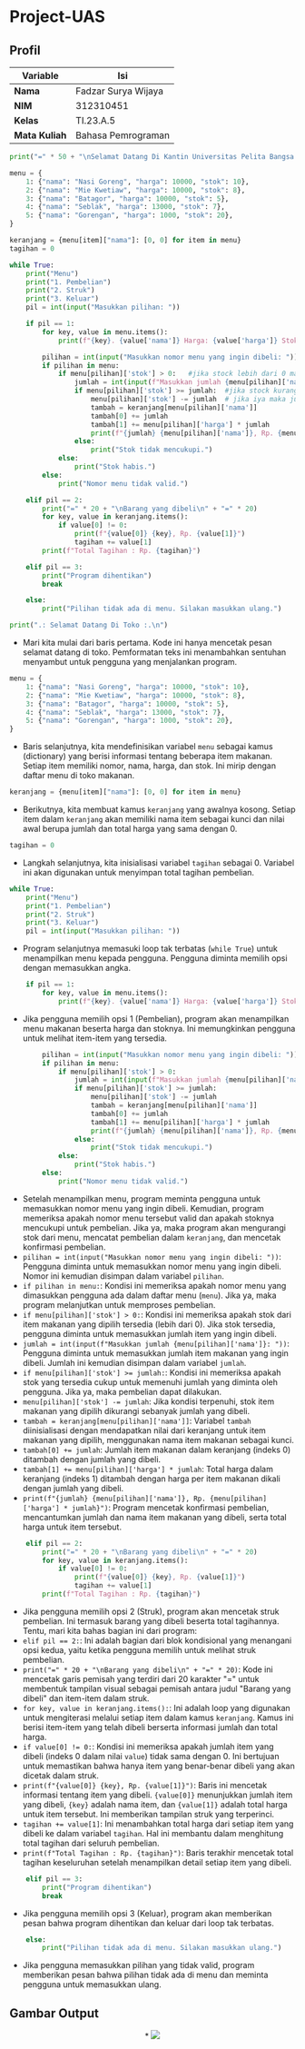 # Project-UAS
## Profil
| Variable | Isi |
| -------- | --- |
| **Nama** | Fadzar Surya Wijaya |
| **NIM** | 312310451 |
| **Kelas** | TI.23.A.5 |
| **Mata Kuliah** | Bahasa Pemrograman |

```python
print("=" * 50 + "\nSelamat Datang Di Kantin Universitas Pelita Bangsa \n" + "=" * 50)

menu = {
    1: {"nama": "Nasi Goreng", "harga": 10000, "stok": 10},
    2: {"nama": "Mie Kwetiaw", "harga": 10000, "stok": 8},
    3: {"nama": "Batagor", "harga": 10000, "stok": 5},
    4: {"nama": "Seblak", "harga": 13000, "stok": 7},
    5: {"nama": "Gorengan", "harga": 1000, "stok": 20},
}

keranjang = {menu[item]["nama"]: [0, 0] for item in menu}
tagihan = 0

while True:
    print("Menu")
    print("1. Pembelian")
    print("2. Struk")
    print("3. Keluar")
    pil = int(input("Masukkan pilihan: "))

    if pil == 1:
        for key, value in menu.items():
            print(f"{key}. {value['nama']} Harga: {value['harga']} Stok: {value['stok']}")

        pilihan = int(input("Masukkan nomor menu yang ingin dibeli: "))
        if pilihan in menu:
            if menu[pilihan]['stok'] > 0:   #jika stock lebih dari 0 maka
                jumlah = int(input(f"Masukkan jumlah {menu[pilihan]['nama']}: "))  #variable jumlah akan memanggil input baru
                if menu[pilihan]['stok'] >= jumlah:  #jika stock kurang dari jumlah yg otomatis mengacu pada jumlah nasi goreng
                    menu[pilihan]['stok'] -= jumlah  # jika iya maka jumlah tersebut akan dikurangi dari stock sebelumnya
                    tambah = keranjang[menu[pilihan]['nama']]
                    tambah[0] += jumlah
                    tambah[1] += menu[pilihan]['harga'] * jumlah
                    print(f"{jumlah} {menu[pilihan]['nama']}, Rp. {menu[pilihan]['harga'] * jumlah}")
                else:
                    print("Stok tidak mencukupi.")
            else:
                print("Stok habis.")
        else:
            print("Nomor menu tidak valid.")

    elif pil == 2:
        print("=" * 20 + "\nBarang yang dibeli\n" + "=" * 20)
        for key, value in keranjang.items():
            if value[0] != 0:
                print(f"{value[0]} {key}, Rp. {value[1]}")
                tagihan += value[1]
        print(f"Total Tagihan : Rp. {tagihan}")

    elif pil == 3:
        print("Program dihentikan")
        break

    else:
        print("Pilihan tidak ada di menu. Silakan masukkan ulang.")
```

```python
print(".: Selamat Datang Di Toko :.\n")
```
* Mari kita mulai dari baris pertama. Kode ini hanya mencetak pesan selamat datang di toko. Pemformatan teks ini menambahkan sentuhan menyambut untuk pengguna yang menjalankan program.

```python
menu = {
    1: {"nama": "Nasi Goreng", "harga": 10000, "stok": 10},
    2: {"nama": "Mie Kwetiaw", "harga": 10000, "stok": 8},
    3: {"nama": "Batagor", "harga": 10000, "stok": 5},
    4: {"nama": "Seblak", "harga": 13000, "stok": 7},
    5: {"nama": "Gorengan", "harga": 1000, "stok": 20},
}
```
* Baris selanjutnya, kita mendefinisikan variabel `menu` sebagai kamus (dictionary) yang berisi informasi tentang beberapa item makanan. Setiap item memiliki nomor, nama, harga, dan stok. Ini mirip dengan daftar menu di toko makanan.

```python
keranjang = {menu[item]["nama"]: [0, 0] for item in menu}
```
* Berikutnya, kita membuat kamus `keranjang` yang awalnya kosong. Setiap item dalam `keranjang` akan memiliki nama item sebagai kunci dan nilai awal berupa jumlah dan total harga yang sama dengan 0.

```python
tagihan = 0
```
* Langkah selanjutnya, kita inisialisasi variabel `tagihan` sebagai 0. Variabel ini akan digunakan untuk menyimpan total tagihan pembelian.

```python
while True:
    print("Menu")
    print("1. Pembelian")
    print("2. Struk")
    print("3. Keluar")
    pil = int(input("Masukkan pilihan: "))
```
* Program selanjutnya memasuki loop tak terbatas (`while True`) untuk menampilkan menu kepada pengguna. Pengguna diminta memilih opsi dengan memasukkan angka.

```python
    if pil == 1:
        for key, value in menu.items():
            print(f"{key}. {value['nama']} Harga: {value['harga']} Stok: {value['stok']}")
```
* Jika pengguna memilih opsi 1 (Pembelian), program akan menampilkan menu makanan beserta harga dan stoknya. Ini memungkinkan pengguna untuk melihat item-item yang tersedia.

```python
        pilihan = int(input("Masukkan nomor menu yang ingin dibeli: "))
        if pilihan in menu:
            if menu[pilihan]['stok'] > 0:
                jumlah = int(input(f"Masukkan jumlah {menu[pilihan]['nama']}: "))
                if menu[pilihan]['stok'] >= jumlah:
                    menu[pilihan]['stok'] -= jumlah
                    tambah = keranjang[menu[pilihan]['nama']]
                    tambah[0] += jumlah
                    tambah[1] += menu[pilihan]['harga'] * jumlah
                    print(f"{jumlah} {menu[pilihan]['nama']}, Rp. {menu[pilihan]['harga'] * jumlah}")
                else:
                    print("Stok tidak mencukupi.")
            else:
                print("Stok habis.")
        else:
            print("Nomor menu tidak valid.")
```
* Setelah menampilkan menu, program meminta pengguna untuk memasukkan nomor menu yang ingin dibeli. Kemudian, program memeriksa apakah nomor menu tersebut valid dan apakah stoknya mencukupi untuk pembelian. Jika ya, maka program akan mengurangi stok dari menu, mencatat pembelian dalam `keranjang`, dan mencetak konfirmasi pembelian.
* `pilihan = int(input("Masukkan nomor menu yang ingin dibeli: "))`: Pengguna diminta untuk memasukkan nomor menu yang ingin dibeli. Nomor ini kemudian disimpan dalam variabel `pilihan`.
* `if pilihan in menu:`: Kondisi ini memeriksa apakah nomor menu yang dimasukkan pengguna ada dalam daftar menu (`menu`). Jika ya, maka program melanjutkan untuk memproses pembelian.
* `if menu[pilihan]['stok'] > 0:`: Kondisi ini memeriksa apakah stok dari item makanan yang dipilih tersedia (lebih dari 0). Jika stok tersedia, pengguna diminta untuk memasukkan jumlah item yang ingin dibeli.
* `jumlah = int(input(f"Masukkan jumlah {menu[pilihan]['nama']}: "))`: Pengguna diminta untuk memasukkan jumlah item makanan yang ingin dibeli. Jumlah ini kemudian disimpan dalam variabel `jumlah`.
* `if menu[pilihan]['stok'] >= jumlah:`: Kondisi ini memeriksa apakah stok yang tersedia cukup untuk memenuhi jumlah yang diminta oleh pengguna. Jika ya, maka pembelian dapat dilakukan.
* `menu[pilihan]['stok'] -= jumlah`: Jika kondisi terpenuhi, stok item makanan yang dipilih dikurangi sebanyak jumlah yang dibeli.
* `tambah = keranjang[menu[pilihan]['nama']]`: Variabel `tambah` diinisialisasi dengan mendapatkan nilai dari keranjang untuk item makanan yang dipilih, menggunakan nama item makanan sebagai kunci.
* `tambah[0] += jumlah`: Jumlah item makanan dalam keranjang (indeks 0) ditambah dengan jumlah yang dibeli.
* `tambah[1] += menu[pilihan]['harga'] * jumlah`: Total harga dalam keranjang (indeks 1) ditambah dengan harga per item makanan dikali dengan jumlah yang dibeli.
* `print(f"{jumlah} {menu[pilihan]['nama']}, Rp. {menu[pilihan]['harga'] * jumlah}")`: Program mencetak konfirmasi pembelian, mencantumkan jumlah dan nama item makanan yang dibeli, serta total harga untuk item tersebut.


```python
    elif pil == 2:
        print("=" * 20 + "\nBarang yang dibeli\n" + "=" * 20)
        for key, value in keranjang.items():
            if value[0] != 0:
                print(f"{value[0]} {key}, Rp. {value[1]}")
                tagihan += value[1]
        print(f"Total Tagihan : Rp. {tagihan}")
```

* Jika pengguna memilih opsi 2 (Struk), program akan mencetak struk pembelian. Ini termasuk barang yang dibeli beserta total tagihannya.
Tentu, mari kita bahas bagian ini dari program:
* `elif pil == 2:`: Ini adalah bagian dari blok kondisional yang menangani opsi kedua, yaitu ketika pengguna memilih untuk melihat struk pembelian.
* `print("=" * 20 + "\nBarang yang dibeli\n" + "=" * 20)`: Kode ini mencetak garis pemisah yang terdiri dari 20 karakter "=" untuk membentuk tampilan visual sebagai pemisah antara judul "Barang yang dibeli" dan item-item dalam struk.
* `for key, value in keranjang.items():`: Ini adalah loop yang digunakan untuk mengiterasi melalui setiap item dalam kamus `keranjang`. Kamus ini berisi item-item yang telah dibeli berserta informasi jumlah dan total harga.
* `if value[0] != 0:`: Kondisi ini memeriksa apakah jumlah item yang dibeli (indeks 0 dalam nilai `value`) tidak sama dengan 0. Ini bertujuan untuk memastikan bahwa hanya item yang benar-benar dibeli yang akan dicetak dalam struk.
* `print(f"{value[0]} {key}, Rp. {value[1]}")`: Baris ini mencetak informasi tentang item yang dibeli. `{value[0]}` menunjukkan jumlah item yang dibeli, `{key}` adalah nama item, dan `{value[1]}` adalah total harga untuk item tersebut. Ini memberikan tampilan struk yang terperinci.
* `tagihan += value[1]`: Ini menambahkan total harga dari setiap item yang dibeli ke dalam variabel `tagihan`. Hal ini membantu dalam menghitung total tagihan dari seluruh pembelian.
* `print(f"Total Tagihan : Rp. {tagihan}")`: Baris terakhir mencetak total tagihan keseluruhan setelah menampilkan detail setiap item yang dibeli.

```python
    elif pil == 3:
        print("Program dihentikan")
        break
```
* Jika pengguna memilih opsi 3 (Keluar), program akan memberikan pesan bahwa program dihentikan dan keluar dari loop tak terbatas.


```python
    else:
        print("Pilihan tidak ada di menu. Silakan masukkan ulang.")
```
* Jika pengguna memasukkan pilihan yang tidak valid, program memberikan pesan bahwa pilihan tidak ada di menu dan meminta pengguna untuk memasukkan ulang.

## Gambar Output
<p align="center">
* <img src="gambar/1.png">
</p>
